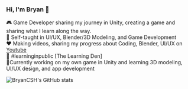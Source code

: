 ### Hi, I'm Bryan 🍂

🎮 Game Developer sharing my journey in Unity, creating a game and sharing what I learn along the way.<br/>
🌱 Self-taught in UI/UX, Blender/3D Modeling, and Game Development<br/>
❤️ Making videos, sharing my progress about Coding, Blender, UI/UX on [Youtube](https://www.youtube.com/@BryanCSH)<br/>
🌸 #learninginpublic [The Learning Den]<br/>
🎯Currently working on my own game in Unity and learning 3D modeling, UI/UX design, and app development<br/>

<!--Github Stats:(https://github-readme-stats.vercel.app/api?username=anuraghazra&show_icons=true&theme=transparent)-->
![BryanCSH's GitHub stats](https://github-readme-stats.vercel.app/api?username=BryanCSH&show_icons=true&theme=transparent)
